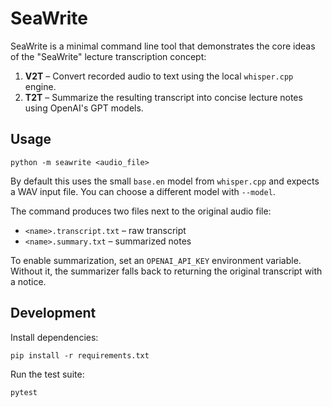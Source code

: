 # SeaWrite

SeaWrite is a minimal command line tool that demonstrates the core ideas of the
"SeaWrite" lecture transcription concept:

1. **V2T** – Convert recorded audio to text using the local `whisper.cpp` engine.
2. **T2T** – Summarize the resulting transcript into concise lecture notes using
   OpenAI's GPT models.

## Usage

```
python -m seawrite <audio_file>
```

By default this uses the small `base.en` model from `whisper.cpp` and expects a
WAV input file. You can choose a different model with `--model`.

The command produces two files next to the original audio file:

- `<name>.transcript.txt` – raw transcript
- `<name>.summary.txt` – summarized notes

To enable summarization, set an `OPENAI_API_KEY` environment variable. Without
it, the summarizer falls back to returning the original transcript with a notice.

## Development

Install dependencies:

```
pip install -r requirements.txt
```

Run the test suite:

```
pytest
```
